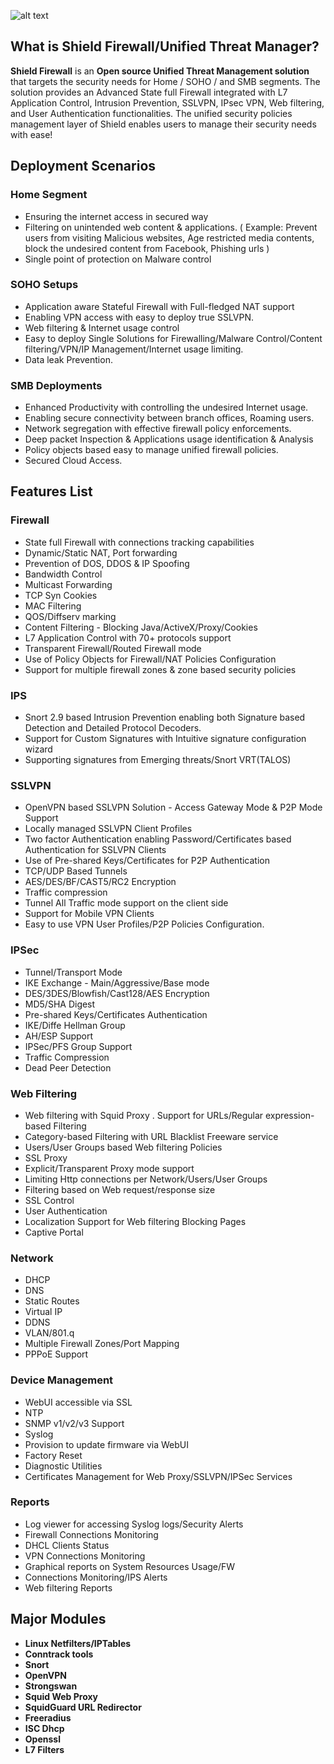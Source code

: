 ![alt text](http://www.shield.com/Images/main-logo.png "Shield Firewall")

## What is Shield Firewall/Unified Threat Manager? ##

**Shield Firewall** is an **Open source Unified Threat Management solution** that targets the security needs for Home / SOHO / and SMB segments. The solution provides an Advanced State full Firewall integrated with L7 Application Control, Intrusion Prevention, SSLVPN, IPsec VPN, Web filtering, and User Authentication functionalities. The unified security policies management layer of Shield enables users to manage their security needs with ease!

## Deployment Scenarios ##

### Home Segment ###

 - Ensuring the internet access in secured way
 - Filtering on unintended web content & applications. ( Example: Prevent users from visiting Malicious websites, Age restricted media contents, block the undesired content from Facebook, Phishing urls )
 - Single point of protection on Malware control

### SOHO Setups ###

 - Application aware Stateful Firewall with Full-fledged NAT support
 - Enabling VPN access with easy to deploy true SSLVPN.
 - Web filtering & Internet usage control
 - Easy to deploy Single Solutions for Firewalling/Malware Control/Content filtering/VPN/IP Management/Internet usage limiting.
 - Data leak Prevention.

### SMB Deployments ###

 - Enhanced Productivity with controlling the undesired Internet usage.
 - Enabling secure connectivity between branch offices, Roaming users.
 - Network segregation with effective firewall policy enforcements.
 - Deep packet Inspection & Applications usage identification & Analysis
 - Policy objects based easy to manage unified firewall policies.
 - Secured Cloud Access.

## Features List ##

### Firewall ###

 - State full Firewall with connections tracking capabilities
 - Dynamic/Static NAT, Port forwarding
 - Prevention of DOS, DDOS & IP Spoofing
 - Bandwidth Control
 - Multicast Forwarding
 - TCP Syn Cookies
 - MAC Filtering
 - QOS/Diffserv marking
 - Content Filtering - Blocking Java/ActiveX/Proxy/Cookies
 - L7 Application Control with 70+ protocols support
 - Transparent Firewall/Routed Firewall mode
 - Use of Policy Objects for Firewall/NAT Policies Configuration
 - Support for multiple firewall zones & zone based security policies
 
### IPS ###
 
 - Snort 2.9 based Intrusion Prevention enabling both Signature based Detection and Detailed Protocol Decoders.
 - Support for Custom Signatures with Intuitive signature configuration wizard
 - Supporting signatures from Emerging threats/Snort VRT(TALOS)

### SSLVPN ###

 - OpenVPN based SSLVPN Solution - Access Gateway Mode & P2P Mode Support
 - Locally managed SSLVPN Client Profiles
 - Two factor Authentication enabling Password/Certificates based Authentication for SSLVPN Clients
 - Use of Pre-shared Keys/Certificates for P2P Authentication
 - TCP/UDP Based Tunnels
 - AES/DES/BF/CAST5/RC2 Encryption
 - Traffic compression
 - Tunnel All Traffic mode support on the client side
 - Support for Mobile VPN Clients
 - Easy to use VPN User Profiles/P2P Policies Configuration. 

### IPSec ###

 - Tunnel/Transport Mode
 - IKE Exchange - Main/Aggressive/Base mode
 - DES/3DES/Blowfish/Cast128/AES Encryption
 - MD5/SHA Digest
 - Pre-shared Keys/Certificates Authentication
 - IKE/Diffe Hellman Group
 - AH/ESP Support
 - IPSec/PFS Group Support
 - Traffic Compression
 - Dead Peer Detection

### Web Filtering ###

 - Web filtering with Squid Proxy . Support for URLs/Regular expression-based Filtering
 - Category-based Filtering with URL Blacklist Freeware service
 - Users/User Groups based Web filtering Policies
 - SSL Proxy
 - Explicit/Transparent Proxy mode support
 - Limiting Http connections per Network/Users/User Groups
 - Filtering based on Web request/response size
 - SSL Control
 - User Authentication
 - Localization Support for Web filtering Blocking Pages
 - Captive Portal

### Network ###

 - DHCP
 - DNS
 - Static Routes
 - Virtual IP
 - DDNS
 - VLAN/801.q
 - Multiple Firewall Zones/Port Mapping
 - PPPoE Support

### Device Management ###

 - WebUI accessible via SSL
 - NTP
 - SNMP v1/v2/v3 Support
 - Syslog
 - Provision to update firmware via WebUI
 - Factory Reset
 - Diagnostic Utilities
 - Certificates Management for Web Proxy/SSLVPN/IPSec Services

### Reports ###

 - Log viewer for accessing Syslog logs/Security Alerts
 - Firewall Connections Monitoring
 - DHCL Clients Status
 - VPN Connections Monitoring
 - Graphical reports on System Resources Usage/FW
 - Connections Monitoring/IPS Alerts
 - Web filtering Reports

## Major Modules ##
 -  **Linux Netfilters/IPTables**
 -  **Conntrack tools**
 -  **Snort**
 -  **OpenVPN**
 -  **Strongswan**
 -  **Squid Web Proxy**
 -  **SquidGuard URL Redirector**
 -  **Freeradius**
 -  **ISC Dhcp**
 -  **Openssl**
 -  **L7 Filters**



